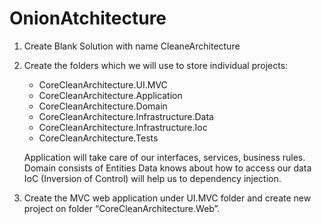 # OnionAtchitecture

1. Create Blank Solution with name CleaneArchitecture
2. Create the folders which we will use to store individual projects:
	- CoreCleanArchitecture.UI.MVC
	- CoreCleanArchitecture.Application
	- CoreCleanArchitecture.Domain
	- CoreCleanArchitecture.Infrastructure.Data
	- CoreCleanArchitecture.Infrastructure.Ioc
	- CoreCleanArchitecture.Tests
	
	Application will take care of our interfaces, services, business rules.
	Domain consists of Entities
	Data knows about how to access our data
	IoC (Inversion of Control) will help us to dependency injection.
	
3. Create the MVC web application under UI.MVC folder and create new project on folder “CoreCleanArchitecture.Web”.